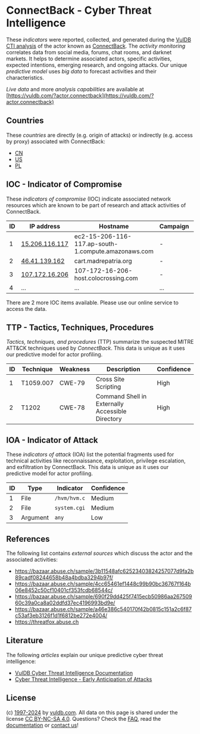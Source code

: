 # ConnectBack - Cyber Threat Intelligence

These _indicators_ were reported, collected, and generated during the [VulDB CTI analysis](https://vuldb.com/?kb.cti) of the actor known as [ConnectBack](https://vuldb.com/?actor.connectback). The _activity monitoring_ correlates data from social media, forums, chat rooms, and darknet markets. It helps to determine associated actors, specific activities, expected intentions, emerging research, and ongoing attacks. Our unique _predictive model_ uses _big data_ to forecast activities and their characteristics.

_Live data_ and more _analysis capabilities_ are available at [https://vuldb.com/?actor.connectback](https://vuldb.com/?actor.connectback)

## Countries

These _countries_ are directly (e.g. origin of attacks) or indirectly (e.g. access by proxy) associated with ConnectBack:

* [CN](https://vuldb.com/?country.cn)
* [US](https://vuldb.com/?country.us)
* [PL](https://vuldb.com/?country.pl)

## IOC - Indicator of Compromise

These _indicators of compromise_ (IOC) indicate associated network resources which are known to be part of research and attack activities of ConnectBack.

ID | IP address | Hostname | Campaign | Confidence
-- | ---------- | -------- | -------- | ----------
1 | [15.206.116.117](https://vuldb.com/?ip.15.206.116.117) | ec2-15-206-116-117.ap-south-1.compute.amazonaws.com | - | Medium
2 | [46.41.139.162](https://vuldb.com/?ip.46.41.139.162) | cart.madrepatria.org | - | High
3 | [107.172.16.206](https://vuldb.com/?ip.107.172.16.206) | 107-172-16-206-host.colocrossing.com | - | High
4 | ... | ... | ... | ...

There are 2 more IOC items available. Please use our online service to access the data.

## TTP - Tactics, Techniques, Procedures

_Tactics, techniques, and procedures_ (TTP) summarize the suspected MITRE ATT&CK techniques used by _ConnectBack_. This data is unique as it uses our predictive model for actor profiling.

ID | Technique | Weakness | Description | Confidence
-- | --------- | -------- | ----------- | ----------
1 | T1059.007 | CWE-79 | Cross Site Scripting | High
2 | T1202 | CWE-78 | Command Shell in Externally Accessible Directory | High

## IOA - Indicator of Attack

These _indicators of attack_ (IOA) list the potential fragments used for technical activities like reconnaissance, exploitation, privilege escalation, and exfiltration by ConnectBack. This data is unique as it uses our predictive model for actor profiling.

ID | Type | Indicator | Confidence
-- | ---- | --------- | ----------
1 | File | `/hvm/hvm.c` | Medium
2 | File | `system.cgi` | Medium
3 | Argument | `any` | Low

## References

The following list contains _external sources_ which discuss the actor and the associated activities:

* https://bazaar.abuse.ch/sample/3b11548afc62523403824257077d9fa2b89cadf08244658b48a4bdba3294b97f/
* https://bazaar.abuse.ch/sample/4cc65461ef1448c99b90bc36767f164b06e8452c50cf10401cf353fcdb68544c/
* https://bazaar.abuse.ch/sample/690f29dd425f7415ecb50986aa26750960c39a0ca8a02ddfd37ec4196993bd9e/
* https://bazaar.abuse.ch/sample/a46e386c540170f42b0815c151a2c6f87c53af3eb3126f1d1f6812be272e4004/
* https://threatfox.abuse.ch

## Literature

The following _articles_ explain our unique predictive cyber threat intelligence:

* [VulDB Cyber Threat Intelligence Documentation](https://vuldb.com/?kb.cti)
* [Cyber Threat Intelligence - Early Anticipation of Attacks](https://www.scip.ch/en/?labs.20201022)

## License

(c) [1997-2024](https://vuldb.com/?kb.changelog) by [vuldb.com](https://vuldb.com/?kb.about). All data on this page is shared under the license [CC BY-NC-SA 4.0](https://creativecommons.org/licenses/by-nc-sa/4.0/). Questions? Check the [FAQ](https://vuldb.com/?kb.faq), read the [documentation](https://vuldb.com/?kb) or [contact us](https://vuldb.com/?contact)!
